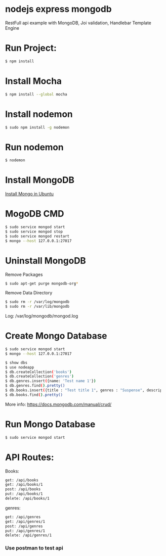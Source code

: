 # nodejs express mongodb
RestFull api example with MongoDB, Joi validation, Handlebar Template Engine

# Run Project:
```sh
$ npm install
```
# Install Mocha
```sh
$ npm install --global mocha
```

# Install nodemon
```sh
$ sudo npm install -g nodemon
```
# Run nodemon
```sh
$ nodemon
```

# Install MongoDB
[Install Mongo in Ubuntu](https://docs.mongodb.com/manual/tutorial/install-mongodb-on-ubuntu/)


# MogoDB CMD
```sh
$ sudo service mongod start
$ sudo service mongod stop
$ sudo service mongod restart
$ mongo --host 127.0.0.1:27017
```

# Uninstall MongoDB
Remove Packages
```sh
$ sudo apt-get purge mongodb-org*
```
Remove Data Directory
```sh
$ sudo rm -r /var/log/mongodb
$ sudo rm -r /var/lib/mongodb

```
Log: /var/log/mongodb/mongod.log

# Create Mongo Database
```sh
$ sudo service mongod start
$ mongo --host 127.0.0.1:27017
```
```sh
$ show dbs
$ use nodeapp
$ db.createCollection('books')
$ db.createCollection('genres')
$ db.genres.insert({name: 'Test name 1'})
$ db.genres.find().pretty()
$ db.books.insert({title : "Test title 1", genres : "Suspense", description : "This is for test description 1", author : "auther 1"});
$ db.books.find().pretty()
```
More info: https://docs.mongodb.com/manual/crud/

# Run Mongo Database
```sh
$ sudo service mongod start
```

# API Routes:
Books:
```sh
get: /api/books
get: /api/books/1
post: /api/books
put: /api/books/1
delete: /api/books/1
```

genres:

```sh
get: /api/genres
get: /api/genres/1
post: /api/genres
put: /api/genres/1
delete: /api/genres/1
```
### Use postman to test api
